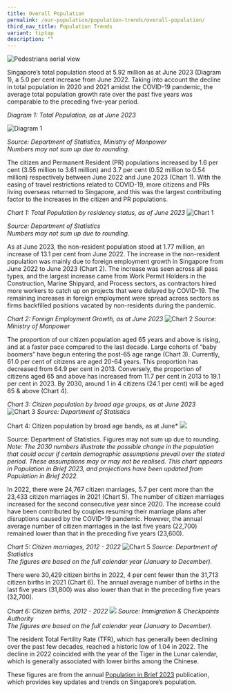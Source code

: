 ```yaml
---
title: Overall Population
permalink: /our-population/population-trends/overall-population/
third_nav_title: Population Trends
variant: tiptap
description: ""
---
```

![Pedestrians aerial view](/images/stock-image-6.jpg)

Singapore’s total population stood at 5.92 million as at June 2023 (Diagram 1), a 5.0 per cent increase from June 2022. Taking into account the decline in total population in 2020 and 2021 amidst the COVID-19 pandemic, the average total population growth rate over the past five years was comparable to the preceding five-year period.

*Diagram 1: Total Population, as at June 2023*

![Diagram 1](/images/population-trends/diagram%201%20total%20population%20as%20at%20june%202023.png)

*Source: Department of Statistics, Ministry of Manpower* 
<br>*Numbers may not sum up due to rounding.*

The citizen and Permanent Resident (PR)  populations increased by 1.6 per cent (3.55 million to 3.61 million) and 3.7 per cent (0.52 million to 0.54 million) respectively between June 2022 and June 2023 (Chart 1). With the easing of travel restrictions related to COVID-19, more citizens and PRs living overseas returned to Singapore, and this was the largest contributing factor to the increases in the citizen and PR populations.

*Chart 1: Total Population by residency status, as of June 2023*
![Chart 1](/images/population-trends/chart%201%20total%20population%20by%20residency%20status%20as%20of%20june%202023.png)

*Source: Department of Statistics*
<br>*Numbers may not sum up due to rounding.*

As at June 2023, the non-resident population stood at 1.77 million, an increase of 13.1 per cent from June 2022. The increase in the non-resident population was mainly due to foreign employment growth in Singapore from June 2022 to June 2023 (Chart 2). The increase was seen across all pass types, and the largest increase came from Work Permit Holders in the Construction, Marine Shipyard, and Process sectors, as contractors hired more workers to catch up on projects that were delayed by COVID-19. The remaining increases in foreign employment were spread across sectors as firms backfilled positions vacated by non-residents during the pandemic. 

*Chart 2: Foreign Employment Growth, as at June 2023*
![Chart 2](/images/population-trends/chart%202%20foreign%20employment%20growth%20as%20at%20june%202023.png)
*Source: Ministry of Manpower*

The proportion of our citizen population aged 65 years and above is rising, and at a faster pace compared to the last decade. Large cohorts of “baby boomers” have begun entering the post-65 age range (Chart 3). Currently, 61.0 per cent of citizens are aged 20-64 years. This proportion has decreased from 64.9 per cent in 2013. Conversely, the proportion of citizens aged 65 and above has increased from 11.7 per cent in 2013 to 19.1 per cent in 2023. By 2030, around 1 in 4 citizens (24.1 per cent) will be aged 65 &amp; above (Chart 4). 

*Chart 3: Citizen population by broad age groups, as at June 2023*
![Chart 3](/images/population-trends/chart%203%20citizen%20population%20by%20broad%20age%20groups%20as%20at%20june%202023.png)
*Source: Department of Statistics*

Chart 4: Citizen population by broad age bands, as at June*
![](/images/population-trends/chart%204%20citizen%20population%20by%20broad%20age%20bands%20as%20at%20june.png)

Source: Department of Statistics. Figures may not sum up due to rounding.  
*Note: The 2030 numbers illustrate the possible change in the population that could occur if certain demographic assumptions prevail over the stated period. These assumptions may or may not be realised. This chart appears in Population in Brief 2023, and projections have been updated from Population in Brief 2022.*

In 2022, there were 24,767 citizen marriages, 5.7 per cent more than the 23,433 citizen marriages in 2021 (Chart 5). The number of citizen marriages increased for the second consecutive year since 2020. The increase could have been contributed by couples resuming their marriage plans after disruptions caused by the COVID-19 pandemic. However, the annual average number of citizen marriages in the last five years (22,700) remained lower than that in the preceding five years (23,600). 

*Chart 5: Citizen marriages, 2012 - 2022*
![Chart 5](/images/population-trends/chart%205%20citizen%20marriages%202012%20to%202022.png)
*Source: Department of Statistics*
<br>*The figures are based on the full calendar year (January to December).*

There were 30,429 citizen births in 2022, 4 per cent fewer than the 31,713 citizen births in 2021 (Chart 6). The annual average number of births in the last five years (31,800) was also lower than that in the preceding five years (32,700).  

*Chart 6: Citizen births, 2012 - 2022*
![](/images/population-trends/chart%206%20citizen%20births%202012%20to%202022.png)
*Source: Immigration &amp; Checkpoints Authority*
<br>*The figures are based on the full calendar year (January to December).*

The resident Total Fertility Rate (TFR), which has generally been declining over the past few decades, reached a historic low of 1.04 in 2022. The decline in 2022 coincided with the year of the Tiger in the Lunar calendar, which is generally associated with lower births among the Chinese.  

These figures are from the annual [Population in Brief 2023](/media-centre/publications/population-in-brief) publication, which provides key updates and trends on Singapore’s population.